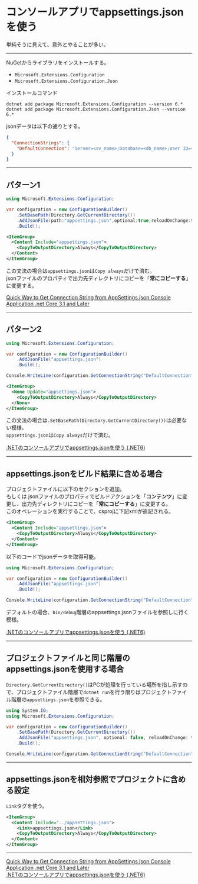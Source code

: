 # コンソールアプリでappsettings.jsonを使う

単純そうに見えて、意外とやることが多い。  

---

NuGetからライブラリをインストールする。  

- `Microsoft.Extensions.Configuration`  
- `Microsoft.Extensions.Configuration.Json`  

インストールコマンド  

`dotnet add package Microsoft.Extensions.Configuration --version 6.*`
`dotnet add package Microsoft.Extensions.Configuration.Json --version 6.*`

jsonデータは以下の通りとする。  

``` json
{
  "ConnectionStrings": {
    "DefaultConnection": "Server=<sv_name>;Database=<db_name>;User ID=<user_id>;Password=<passwd>"
  }
}
```

---

## パターン1

``` cs
using Microsoft.Extensions.Configuration;

var configuration = new ConfigurationBuilder()
    .SetBasePath(Directory.GetCurrentDirectory())
    .AddJsonFile(path:"appsettings.json",optional:true,reloadOnChange:true)
    .Build();
```

``` xml : csproj
<ItemGroup>
  <Content Include="appsettings.json">
    <CopyToOutputDirectory>Always</CopyToOutputDirectory>
  </Content>
</ItemGroup>
```

この文法の場合は`appsettings.json`は`Copy always`だけで済む。  
jsonファイルのプロパティで出力先ディレクトリにコピーを「**常にコピーする**」に変更する。  

[Quick Way to Get Connection String from AppSettings.json Console Application .net Core 3.1 and Later](https://yarkul.com/how-to-get-connection-string-from-appsettings-json-net-core-console-application/)  

---

## パターン2

``` cs
using Microsoft.Extensions.Configuration;

var configuration = new ConfigurationBuilder()
    .AddJsonFile("appsettings.json")
    .Build();

Console.WriteLine(configuration.GetConnectionString("DefaultConnection"));
```

``` xml : csproj
<ItemGroup>
  <None Update="appsettings.json">
    <CopyToOutputDirectory>Always</CopyToOutputDirectory>
  </None>
</ItemGroup>
```

この文法の場合は`.SetBasePath(Directory.GetCurrentDirectory())`は必要ない模様。  
`appsettings.json`は`Copy always`だけで済む。  

[.NETのコンソールアプリでappsettings.jsonを使う (.NET6)](https://zenn.dev/higmasu/articles/b3dab3c7bea6db)  

---

## appsettings.jsonをビルド結果に含める場合

プロジェクトファイルに以下のセクションを追加。  
もしくは jsonファイルのプロパティでビルドアクションを「**コンテンツ**」に変更し、出力先ディレクトリにコピーを「**常にコピーする**」に変更する。  
このオペレーションを実行することで、csprojに下記xmlが追記される。  

``` xml : csproj
<ItemGroup>
  <Content Include="appsettings.json">
    <CopyToOutputDirectory>Always</CopyToOutputDirectory>
  </Content>
</ItemGroup>
```

以下のコードでjsonデータを取得可能。  

``` cs
using Microsoft.Extensions.Configuration;

var configuration = new ConfigurationBuilder()
    .AddJsonFile("appsettings.json")
    .Build();

Console.WriteLine(configuration.GetConnectionString("DefaultConnection"));
```

デフォルトの場合、`bin/debug`階層のappsettings.jsonファイルを参照しに行く模様。  

[.NETのコンソールアプリでappsettings.jsonを使う (.NET6)](https://zenn.dev/higmasu/articles/b3dab3c7bea6db)

---

## プロジェクトファイルと同じ階層のappsettings.jsonを使用する場合

`Directory.GetCurrentDirectory()`はPCが処理を行っている場所を指し示すので、プロジェクトファイル階層で`dotnet run`を行う限りはプロジェクトファイル階層の`appsettings.json`を参照できる。  

``` cs
using System.IO;
using Microsoft.Extensions.Configuration;

var configuration = new ConfigurationBuilder()
    .SetBasePath(Directory.GetCurrentDirectory())
    .AddJsonFile("appsettings.json", optional: false, reloadOnChange: true)
    .Build();

Console.WriteLine(configuration.GetConnectionString("DefaultConnection"));
```

---

## appsettings.jsonを相対参照でプロジェクトに含める設定

`Link`タグを使う。

``` xml
<ItemGroup>
  <Content Include="../appsettings.json">
    <Link>appsettings.json</Link>
    <CopyToOutputDirectory>Always</CopyToOutputDirectory>
  </Content>
</ItemGroup>
```

---

[Quick Way to Get Connection String from AppSettings.json Console Application .net Core 3.1 and Later](https://yarkul.com/how-to-get-connection-string-from-appsettings-json-net-core-console-application/)  
[.NETのコンソールアプリでappsettings.jsonを使う (.NET6)](https://zenn.dev/higmasu/articles/b3dab3c7bea6db)  
